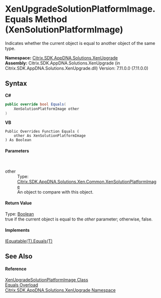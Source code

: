 # XenUpgradeSolutionPlatformImage.Equals Method (XenSolutionPlatformImage)
 

Indicates whether the current object is equal to another object of the same type.

**Namespace:**&nbsp;<a href="2805b95f-a335-5d98-deaf-c0312b394eda">Citrix.SDK.AppDNA.Solutions.XenUpgrade</a><br />**Assembly:**&nbsp;Citrix.SDK.AppDNA.Solutions.XenUpgrade (in Citrix.SDK.AppDNA.Solutions.XenUpgrade.dll) Version: 7.11.0.0 (7.11.0.0)

## Syntax

**C#**
```csharp
public override bool Equals(
	XenSolutionPlatformImage other
)
```

**VB**
```vbnet
Public Overrides Function Equals ( 
	other As XenSolutionPlatformImage
) As Boolean
```


#### Parameters
&nbsp;<dl><dt>other</dt><dd>Type: <a href="825dc18e-06f5-8c18-6277-79effd9cd964">Citrix.SDK.AppDNA.Solutions.Xen.Common.XenSolutionPlatformImage</a><br />An object to compare with this object.</dd></dl>

#### Return Value
Type: <a href="http://msdn2.microsoft.com/en-us/library/a28wyd50" target="_blank">Boolean</a><br />true if the current object is equal to the *other* parameter; otherwise, false.

#### Implements
<a href="http://msdn2.microsoft.com/en-us/library/ms131190" target="_blank">IEquatable(T).Equals(T)</a><br />

## See Also


#### Reference
<a href="e4cd4f04-dc79-5a7c-8e29-437668349f58">XenUpgradeSolutionPlatformImage Class</a><br /><a href="f93c181b-8480-d164-03ad-eac794535dcd">Equals Overload</a><br /><a href="2805b95f-a335-5d98-deaf-c0312b394eda">Citrix.SDK.AppDNA.Solutions.XenUpgrade Namespace</a><br />